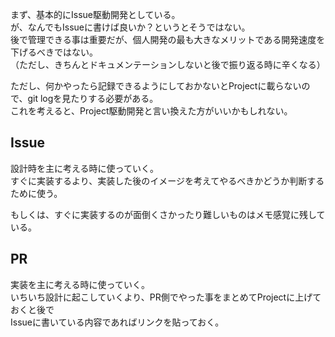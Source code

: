 まず、基本的にIssue駆動開発としている。  
が、なんでもIssueに書けば良いか？というとそうではない。  
後で管理できる事は重要だが、個人開発の最も大きなメリットである開発速度を下げるべきではない。  
（ただし、きちんとドキュメンテーションしないと後で振り返る時に辛くなる）

ただし、何かやったら記録できるようにしておかないとProjectに載らないので、git logを見たりする必要がある。  
これを考えると、Project駆動開発と言い換えた方がいいかもしれない。

## Issue
設計時を主に考える時に使っていく。  
すぐに実装するより、実装した後のイメージを考えてやるべきかどうか判断するために使う。

もしくは、すぐに実装するのが面倒くさかったり難しいものはメモ感覚に残している。

## PR
実装を主に考える時に使っていく。  
いちいち設計に起こしていくより、PR側でやった事をまとめてProjectに上げておくと後で  
Issueに書いている内容であればリンクを貼っておく。
